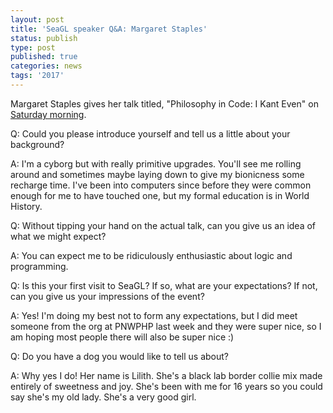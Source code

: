 ```yaml
---
layout: post
title: 'SeaGL speaker Q&A: Margaret Staples'
status: publish
type: post
published: true
categories: news
tags: '2017'
---
```



Margaret Staples gives her talk titled, "Philosophy in Code: I Kant Even" on [Saturday morning](https://osem.seagl.org/conferences/seagl2017/program/proposals/321).

Q: Could you please introduce yourself and tell us a little about your background?
 
A: I'm a cyborg but with really primitive upgrades.  You'll see me rolling around and sometimes maybe laying down to give my bionicness some recharge time.  I've been into computers since before they were common enough for me to have touched one, but my formal education is in World History.

Q: Without tipping your hand on the actual talk, can you give us an idea of what we might expect?
 
A: You can expect me to be ridiculously enthusiastic about logic and programming.
 
Q: Is this your first visit to SeaGL? If so, what are your expectations? If not, can you give us your impressions of the event?
 
A: Yes! I'm doing my best not to form any expectations, but I did meet someone from the org at PNWPHP last week and they were super nice, so I am hoping most people there will also be super nice :)

Q: Do you have a dog you would like to tell us about? 

A: Why yes I do! Her name is Lilith. She's a black lab border collie mix made entirely of sweetness and joy.  She's been with me for 16 years so you could say she's my old lady. She's a very good girl.



